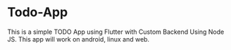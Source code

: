 # Todo-App
This is a simple TODO App using Flutter with Custom Backend Using Node JS.
This app will work on android, linux and web.
